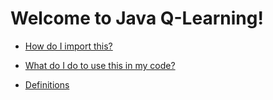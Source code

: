 # Welcome to Java Q-Learning!

* [How do I import this?](https://github.com/djhepker/java-q-learning/wiki#how-do-i-import-this-project-into-my-code)

* [What do I do to use this in my code?](https://github.com/djhepker/java-q-learning/wiki#what-do-i-do)

* [Definitions](https://github.com/djhepker/java-q-learning/wiki#definitions)

